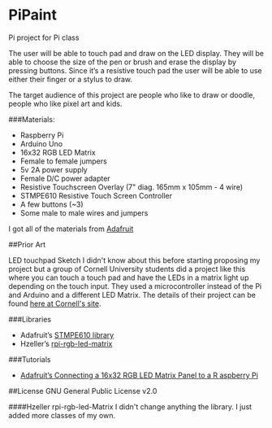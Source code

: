 # PiPaint
Pi project for Pi class

The user will be able to touch pad and draw on the LED display. They will be able to choose the size of the pen or brush and erase the display by pressing buttons. Since it’s a resistive touch pad the user will be able to use either their finger or a stylus to draw.

The target audience of this project are people who like to draw or doodle, people who like pixel art and kids.

###Materials:
- Raspberry Pi
- Arduino Uno
- 16x32 RGB LED Matrix
- Female to female jumpers
- 5v 2A power supply
- Female D/C power adapter
- Resistive Touchscreen Overlay (7" diag. 165mm x 105mm - 4 wire)
- STMPE610 Resistive Touch Screen Controller
- A few buttons (~3)
- Some male to male wires and jumpers


I got all of the materials from [Adafruit](https://www.adafruit.com/)

##Prior Art

LED touchpad Sketch
I didn't know about this before starting proposing my project but a group of Cornell University students did a project like this where you can touch a touch pad and have the LEDs in a matrix light up depending on the touch input. They used a microcontroller instead of the Pi and Arduino and a different LED Matrix. The details of their project can be found [here at Cornell's site](http://people.ece.cornell.edu/land/courses/ece4760/FinalProjects/f2014/qw77_yq83_zm84/qw77_yq83_zm84/index.html).


###Libraries
+ Adafruit’s [STMPE610 library](https://github.com/adafruit/Adafruit_STMPE610)
+ Hzeller’s [rpi-rgb-led-matrix](https://github.com/hzeller/rpi-rgb-led-matrix/)

###Tutorials
+ [Adafruit’s Connecting a 16x32 RGB LED Matrix Panel to a R  aspberry Pi](https://learn.adafruit.com/connecting-a-16x32-rgb-led-matrix-panel-to-a-raspberry-pi?view=all)

##License
GNU General Public License v2.0

####Hzeller rpi-rgb-led-Matrix
I didn't change anything the library. I just added more classes of my own.

